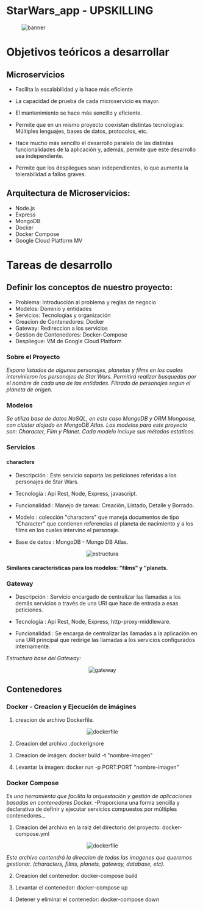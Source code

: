 # StarWars_app - UPSKILLING

<figure>
    <img src='./client/src/assets/banner.png' alt='banner'>
</figure>


# Objetivos teóricos a desarrollar

## Microservicios

* Facilita la escalabilidad y la hace más eficiente

* La capacidad de prueba de cada microservicio es mayor.

* El mantenimiento se hace más sencillo y eficiente.

* Permite que en un mismo proyecto coexistan distintas tecnologías: Múltiples lenguajes, bases de datos, protocolos, etc.

* Hace mucho más sencillo el desarrollo paralelo de las distintas funcionalidades de la aplicación y, además, permite que este desarrollo sea independiente.

* Permite que los despliegues sean independientes, lo que aumenta la tolerabilidad a fallos graves.


## Arquitectura de Microservicios:

* Node.js
* Express
* MongoDB
* Docker
* Docker Compose
* Google Cloud Platform MV

# Tareas de desarrollo
## Definir los conceptos de nuestro proyecto:

   * Problema: Introducción al problema y reglas de negocio
   * Modelos: Dominio y entidades
   * Servicios: Tecnologías y organización
   * Creacion de Contenedores: Docker
   * Gateway: Redireccion a los servicios 
   * Gestion de Contenedores: Docker-Compose
   * Despliegue: VM de Google Cloud Platform


### Sobre el Proyecto

_Expone listados de algunos personajes, planetas y films en los cuales intervinieron los personajes de Star Wars._
_Permitirá realizar busquedas por el nombre de cada una de las entidades. Filtrado de personajes segun el planeta de origen._

### Modelos

_Se utiliza base de datos NoSQL, en este caso MongoDB y ORM Mongoose, con clúster alojado en MongoDB Atlas._
_Los modelos para este proyecto son: Character, Film y Planet._
_Cada modelo incluye sus métodos estaticos._

### Servicios

#### characters
- Descripción : Este servicio soporta las peticiones referidas a los personajes de Star Wars.
- Tecnología : Api Rest, Node, Express, javascript.

- Funcionalidad : Manejo de tareas: Creación, Listado, Detalle y Borrado.

- Modelo : colección "characters" que maneja documentos de tipo “Character” que contienen referencias al planeta de nacimiento y a los films en los cuales intervino el personaje.

- Base de datos : MongoDB - Mongo DB Atlas.


<p align="center" p=10>
    <img src='./client/src/assets/estructura.png' alt='estructura' />
</p>

#### Similares caracteristicas para los modelos: "films" y "planets.


### Gateway

- Descripción : Servicio encargado de centralizar las llamadas a los demás servicios a través de una URI que hace de entrada a esas peticiones.


- Tecnología : Api Rest, Node, Express, http-proxy-middleware.


- Funcionalidad : Se encarga de centralizar las llamadas a la aplicación en una URI principal que redirige las llamadas a los servicios configurados internamente.

_Estructura base del Gateway:_

<p align="center" p=10>
    <img src='./client/src/assets/gateway.png' alt='gateway' />
</p>


## Contenedores
### Docker - Creacion y Ejecución de imágines

1. creacion de archivo Dockerfile.

<p align="center" p=10>
    <img src='./client/src/assets/Dockerfile.png' alt='dockerfile' />
</p>

2. Creacion del archivo .dockerignore

3. Creacion de imágen:  docker build -t "nombre-imagen"

4. Levantar la imagen: docker run -p PORT:PORT "nombre-imagen"

### Docker Compose

_Es una herramienta que facilita la orquestación y gestión de aplicaciones basadas en contenedores Docker._
-Proporciona una forma sencilla y declarativa de definir y ejecutar servicios compuestos por múltiples contenedores._

1. Creacion del archivo en la raiz del directorio del proyecto: docker-compose.yml

<p align="center" p=10>
    <img src='./client/src/assets/docker-compose.png' alt='dockerfile' />
</p>

_Este archivo contendrá la direccion de todas las imagenes que queremos gestionar. (characters, films, planets, gateway, database, etc)._

2. Creacion del contenedor: docker-compose build

3. Levantar el contenedor: docker-compose up

4. Detener y eliminar el contenedor: docker-compose down

#### 